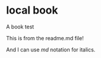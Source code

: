 # local book
A book test

This is from the readme.md file! 

And I can use _md_ notation for italics.
